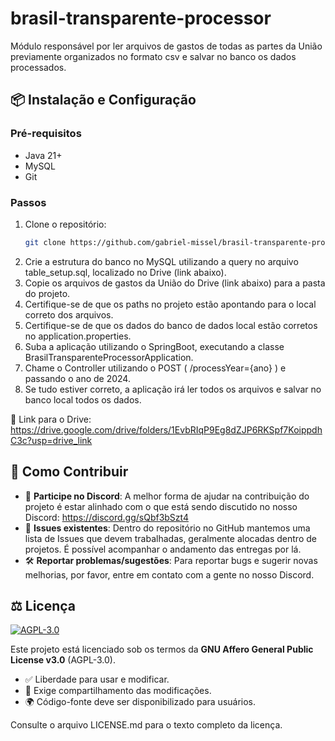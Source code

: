 # brasil-transparente-processor

Módulo responsável por ler arquivos de gastos de todas as partes da União previamente organizados no formato csv e salvar no banco os dados processados.

## 📦 Instalação e Configuração

### Pré-requisitos
- Java 21+
- MySQL
- Git

### Passos
1. Clone o repositório:
   ```bash
   git clone https://github.com/gabriel-missel/brasil-transparente-processor.git
   ```
2. Crie a estrutura do banco no MySQL utilizando a query no arquivo table_setup.sql, localizado no Drive (link abaixo).
3. Copie os arquivos de gastos da União do Drive (link abaixo) para a pasta do projeto.
4. Certifique-se de que os paths no projeto estão apontando para o local correto dos arquivos.
5. Certifique-se de que os dados do banco de dados local estão corretos no application.properties.
6. Suba a aplicação utilizando o SpringBoot, executando a classe BrasilTransparenteProcessorApplication.
7. Chame o Controller utilizando o POST ( /processYear={ano} ) e passando o ano de 2024.
8. Se tudo estiver correto, a aplicação irá ler todos os arquivos e salvar no banco local todos os dados.

📁 Link para o Drive: https://drive.google.com/drive/folders/1EvbRIqP9Eg8dZJP6RKSpf7KoippdhC3c?usp=drive_link

## 🤝 Como Contribuir
- 📌 **Participe no Discord**: A melhor forma de ajudar na contribuição do projeto é estar alinhado com o que está sendo discutido no nosso Discord:
https://discord.gg/sQbf3bSzt4
- 🐛 **Issues existentes**: Dentro do repositório no GitHub mantemos uma lista de Issues que devem trabalhadas, geralmente alocadas dentro de projetos. É possível acompanhar o andamento das entregas por lá.
- 🛠️ **Reportar problemas/sugestões**: Para reportar bugs e sugerir novas melhorias, por favor, entre em contato com a gente no nosso Discord.

## ⚖️ Licença
[![AGPL-3.0](https://img.shields.io/badge/License-AGPL_v3-blue.svg)](https://www.gnu.org/licenses/agpl-3.0)

Este projeto está licenciado sob os termos da **GNU Affero General Public License v3.0** (AGPL-3.0).
- ✅ Liberdade para usar e modificar.
- 🔁 Exige compartilhamento das modificações.
- 🌍 Código-fonte deve ser disponibilizado para usuários.

Consulte o arquivo LICENSE.md para o texto completo da licença.